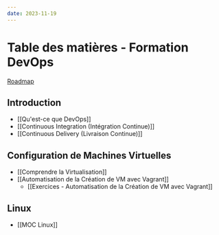 ```yaml
---
date: 2023-11-19
---
```



# Table des matières - Formation DevOps
[Roadmap](https://roadmap.sh/devops)

## Introduction

- [[Qu'est-ce que DevOps]]
- [[Continuous Integration (Intégration Continue)]]
- [[Continuous Delivery (Livraison Continue)]]
## Configuration de Machines Virtuelles

- [[Comprendre la Virtualisation]]
- [[Automatisation de la Création de VM avec Vagrant]]
	- [[Exercices - Automatisation de la Création de VM avec Vagrant]]
## Linux
- [[MOC Linux]]

